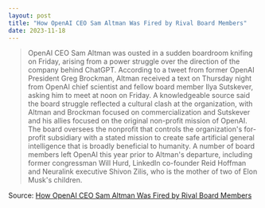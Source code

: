 ```yaml
---
layout: post
title: "How OpenAI CEO Sam Altman Was Fired by Rival Board Members"
date: 2023-11-18
---
```


> OpenAI CEO Sam Altman was ousted in a sudden boardroom knifing on Friday,
arising from a power struggle over the direction of the company behind
ChatGPT. According to a tweet from former OpenAI President Greg Brockman,
Altman received a text on Thursday night from OpenAI chief scientist and
fellow board member Ilya Sutskever, asking him to meet at noon on Friday. A
knowledgeable source said the board struggle reflected a cultural clash at
the organization, with Altman and Brockman focused on commercialization and
Sutskever and his allies focused on the original non-profit mission of
OpenAI. The board oversees the nonprofit that controls the organization's
for-profit subsidiary with a stated mission to create safe artificial
general intelligence that is broadly beneficial to humanity. A number of
board members left OpenAI this year prior to Altman's departure, including
former congressman Will Hurd, LinkedIn co-founder Reid Hoffman and
Neuralink executive Shivon Zilis, who is the mother of two of Elon Musk's
children.

Source: [How OpenAI CEO Sam Altman Was Fired by Rival Board Members](
https://sfstandard.com/2023/11/17/openai-sam-altman-firing-board-members/)

